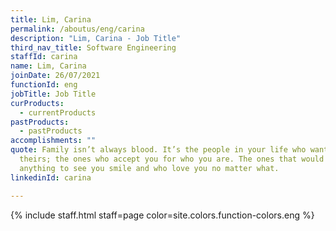 ```yaml
---
title: Lim, Carina
permalink: /aboutus/eng/carina
description: "Lim, Carina - Job Title"
third_nav_title: Software Engineering
staffId: carina
name: Lim, Carina
joinDate: 26/07/2021
functionId: eng
jobTitle: Job Title
curProducts:
  - currentProducts
pastProducts:
  - pastProducts
accomplishments: ""
quote: Family isn’t always blood. It’s the people in your life who want you in
  theirs; the ones who accept you for who you are. The ones that would do
  anything to see you smile and who love you no matter what.
linkedinId: carina

---
```


{% include staff.html staff=page color=site.colors.function-colors.eng %}
